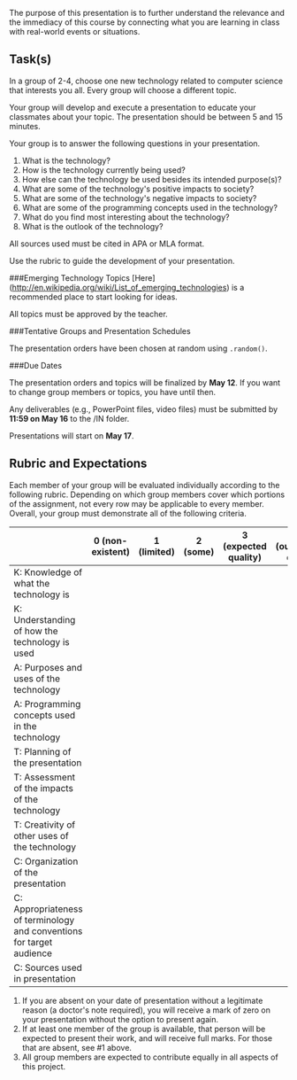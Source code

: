 The purpose of this presentation is to further understand the relevance and the immediacy of this course by connecting what you are learning in class with real-world events or situations.

Task(s)
-------

In a group of 2-4, choose one new technology related to computer science that interests you all. Every group will choose a different topic.

Your group will develop and execute a presentation to educate your classmates about your topic. The presentation should be between 5 and 15 minutes.

Your group is to answer the following questions in your presentation.

1. What is the technology?
2. How is the technology currently being used?
3. How else can the technology be used besides its intended purpose(s)?
4. What are some of the technology's positive impacts to society?
5. What are some of the technology's negative impacts to society?
6. What are some of the programming concepts used in the technology?
7. What do you find most interesting about the technology?
8. What is the outlook of the technology?

All sources used must be cited in APA or MLA format.

Use the rubric to guide the development of your presentation.

###Emerging Technology Topics
[Here] (http://en.wikipedia.org/wiki/List_of_emerging_technologies) is a recommended place to start looking for ideas.

All topics must be approved by the teacher.

###Tentative Groups and Presentation Schedules

The presentation orders have been chosen at random using ```.random()```. 


###Due Dates

The presentation orders and topics will be finalized by **May 12**. If you want to change group members or topics, you have until then.

Any deliverables (e.g., PowerPoint files, video files) must be submitted by **11:59 on May 16** to the /IN folder.

Presentations will start on **May 17**.


Rubric and Expectations
--------------------------

Each member of your group will be evaluated individually according to the following rubric. Depending on which group members cover which portions of the assignment, not every row may be applicable to every member. Overall, your group must demonstrate all of the following criteria.

| | 0 (non-existent) | 1 (limited) | 2 (some) | 3 (expected quality) | 4 (outstanding quality) |
| --- | --- | --- | --- | --- | --- |
| K: Knowledge of what the technology is | | | | | |
| K: Understanding of how the technology is used | | | | | |
| A: Purposes and uses of the technology | | | | | |
| A: Programming concepts used in the technology | | | | | |
| T: Planning of the presentation | | | | | |
| T: Assessment of the impacts of the technology | | | | | |
| T: Creativity of other uses of the technology | | | | | |
| C: Organization of the presentation | | | | | |
| C: Appropriateness of terminology and conventions for target audience | | | | | |
| C: Sources used in presentation | | | | | |

1. If you are absent on your date of presentation without a legitimate reason (a doctor's note required), you will receive a mark of zero on your presentation without the option to present again.
2. If at least one member of the group is available, that person will be expected to present their work, and will receive full marks. For those that are absent, see #1 above.
3. All group members are expected to contribute equally in all aspects of this project.
